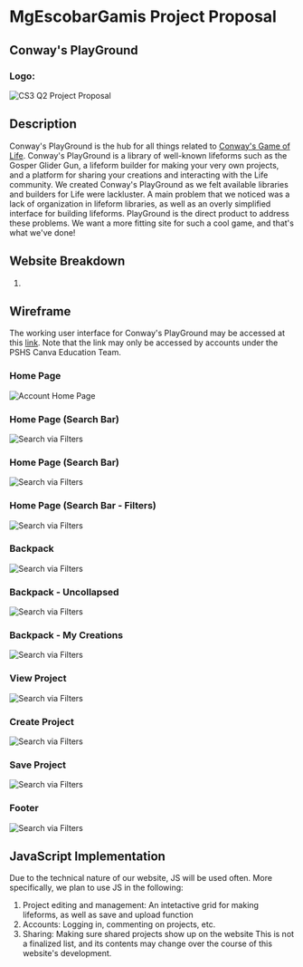 # MgEscobarGamis Project Proposal

## Conway's PlayGround
### Logo:
![CS3  Q2 Project Proposal](https://github.com/user-attachments/assets/fd049769-18d8-4315-8382-07bf89bfb3a0)

## Description
Conway's PlayGround is the hub for all things related to [Conway's Game of Life](https://en.wikipedia.org/wiki/Conway%27s_Game_of_Life). Conway's PlayGround is a library of well-known lifeforms such as the Gosper Glider Gun, a lifeform builder for making your very own projects, and a platform for sharing your creations and interacting with the Life community. We created Conway's PlayGround as we felt available libraries and builders for Life were lackluster. A main problem that we noticed was a lack of organization in lifeform libraries, as well as an overly simplified interface for building lifeforms. PlayGround is the direct product to address these problems. We want a more fitting site for such a cool game, and that's what we've done!

## Website Breakdown
1) 

## Wireframe
The working user interface for Conway's PlayGround may be accessed at this [link](https://www.canva.com/design/DAG2zR02FDs/DpkxQuONIKW5XFavxaDppg/edit?utm_content=DAG2zR02FDs&utm_campaign=designshare&utm_medium=link2&utm_source=sharebutton). Note that the link may only be accessed by accounts under the PSHS Canva Education Team.

### **Home Page**
![Account Home Page](./assets/[CS3]%20Q2%20Project%20Proposal/Home%20Page.png "Home Page")

### Home Page (Search Bar)
![Search via Filters](./assets/[CS3]%20Q2%20Project%20Proposal/Home%20Page%20w_%20dropdown.png)

### Home Page (Search Bar)
![Search via Filters](./assets/[CS3]%20Q2%20Project%20Proposal/Home%20Page%20[Search].png)

### Home Page (Search Bar - Filters)
![Search via Filters](./assets/[CS3]%20Q2%20Project%20Proposal/Home%20Page%20[Search]%20(2).png)

### Backpack
![Search via Filters](./assets/[CS3]%20Q2%20Project%20Proposal/Backpack.png)

### Backpack - Uncollapsed
![Search via Filters](./assets/[CS3]%20Q2%20Project%20Proposal/Backpack%20-%20Uncollapsed.png)

### Backpack - My Creations
![Search via Filters](./assets/[CS3]%20Q2%20Project%20Proposal/Backpack%20-%20Uncollapsed%20(2).png)

### View Project
![Search via Filters](./assets/[CS3]%20Q2%20Project%20Proposal/File%20View.png)

### Create Project
![Search via Filters](./assets/[CS3]%20Q2%20Project%20Proposal/Create%20Project.png)

### Save Project
![Search via Filters](./assets/[CS3]%20Q2%20Project%20Proposal/Save%20Project.png)

### Footer
![Search via Filters](./assets/[CS3]%20Q2%20Project%20Proposal/Footer.png)

## JavaScript Implementation

Due to the technical nature of our website, JS will be used often. More specifically, we plan to use JS in the following:
1. Project editing and management: An intetactive grid for making lifeforms, as well as save and upload function
2. Accounts: Logging in, commenting on projects, etc.
3. Sharing: Making sure shared projects show up on the website
This is not a finalized list, and its contents may change over the course of this website's development.